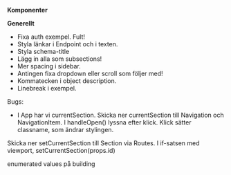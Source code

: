 **Komponenter**

**Generellt**

- Fixa auth exempel. Fult!
- Styla länkar i Endpoint och i texten.
- Styla schema-title
- Lägg in alla som subsections!
- Mer spacing i sidebar.
- Antingen fixa dropdown eller scroll som följer med!
- Kommatecken i object description.
- Linebreak i exempel.

Bugs:

- I App har vi currentSection. Skicka ner currentSection till Navigation och NavigationItem. I handleOpen() lyssna efter klick.
  Klick sätter classname, som ändrar stylingen.

Skicka ner setCurrentSection till Section via Routes. I if-satsen med viewport, setCurrentSection(props.id)

enumerated values på building
